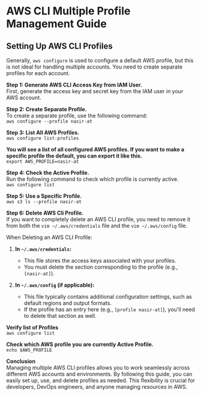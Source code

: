 # AWS CLI Multiple Profile Management Guide

## Setting Up AWS CLI Profiles

Generally, `aws configure` is used to configure a default AWS profile, but this is not ideal for handling multiple accounts. You need to create separate profiles for each account.

**Step 1: Generate AWS CLI Access Key from IAM User.**\
First, generate the access key and secret key from the IAM user in your AWS account.

**Step 2: Create Separate Profile.**\
To create a separate profile, use the following command:\
`aws configure --profile nasir-at`

**Step 3: List All AWS Profiles.**\
`aws configure list-profiles`

**You will see a list of all configured AWS profiles. If you want to make a specific profile the default, you can export it like this.**\
`export AWS_PROFILE=nasir-at`

**Step 4: Check the Active Profile.**\
Run the following command to check which profile is currently active.\
`aws configure list`

**Step 5: Use a Specific Profile.**\
`aws s3 ls --profile nasir-at`

**Step 6: Delete AWS Cli Profile.**\
If you want to completely delete an AWS CLI profile, you need to remove it from both the `vim ~/.aws/credentials` file and the `vim ~/.aws/config` file.

When Deleting an AWS CLI Profile:
1. **In `~/.aws/credentials`:**
   - This file stores the access keys associated with your profiles.
   - You must delete the section corresponding to the profile (e.g., `[nasir-at]`).

2. **In `~/.aws/config` (if applicable):**
   - This file typically contains additional configuration settings, such as default regions and output formats.
   - If the profile has an entry here (e.g., `[profile nasir-at]`), you'll need to delete that section as well.

**Verify list of Profiles**\
`aws configure list`

**Check which AWS profile you are currently  Active Profile.**\
`echo $AWS_PROFILE`

**Conclusion**\
Managing multiple AWS CLI profiles allows you to work seamlessly across different AWS accounts and environments. By following this guide, you can easily set up, use, and delete profiles as needed. This flexibility is crucial for developers, DevOps engineers, and anyone managing resources in AWS.